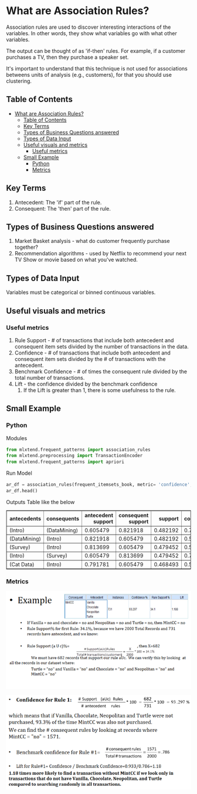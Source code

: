 # What are Association Rules?

Association rules are used to discover interesting interactions of the variables. In other words, they show what variables go with what other variables.

The output can be thought of as 'if-then' rules. For example, if a customer purchases a TV, then they purchase a speaker set.

It's important to understand that this technique is not used for associations betweens units of analysis (e.g., customers), for that you should use clustering.

## Table of Contents

- [What are Association Rules?](#what-are-association-rules)
  - [Table of Contents](#table-of-contents)
  - [Key Terms](#key-terms)
  - [Types of Business Questions answered](#types-of-business-questions-answered)
  - [Types of Data Input](#types-of-data-input)
  - [Useful visuals and metrics](#useful-visuals-and-metrics)
    - [Useful metrics](#useful-metrics)
  - [Small Example](#small-example)
    - [Python](#python)
    - [Metrics](#metrics)

## Key Terms

1. Antecedent: The 'if' part of the rule.
2. Consequent: The 'then' part of the rule.

## Types of Business Questions answered

1. Market Basket analysis - what do customer frequently purchase together?
2. Recommendation algorithms - used by Netflix to recommend your next TV Show or movie based on what you've watched.

## Types of Data Input

Variables must be categorical or binned continuous variables.

## Useful visuals and metrics

### Useful metrics

1. Rule Support - # of transactions that include both antecedent and consequent item sets divided by the number of transactions in the data.
2. Confidence - # of transactions that include both antecedent and consequent item sets divided by the # of transactions with the antecedent.
3. Benchmark Confidence - # of times the consequent rule divided by the total number of transactions.
4. Lift - the confidence divided by the benchmark confidence
   1. If the Lift is greater than 1, there is some usefulness to the rule.

## Small Example

### Python

Modules

```python
from mlxtend.frequent_patterns import association_rules
from mlxtend.preprocessing import TransactionEncoder
from mlxtend.frequent_patterns import apriori
```

Run Model

```python
ar_df = association_rules(frequent_itemsets_book, metric= 'confidence', min_threshold=0.1)
ar_df.head()
```

<div>
<style scoped>
</style>
Outputs Table like the below
<table border="1" class="dataframe">
  <thead>
    <tr style="text-align: right;">
      <th>antecedents</th>
      <th>consequents</th>
      <th>antecedent support</th>
      <th>consequent support</th>
      <th>support</th>
      <th>confidence</th>
      <th>lift</th>
      <th>leverage</th>
      <th>conviction</th>
      <th>zhangs_metric</th>
    </tr>
  </thead>
  <tbody>
    <tr>
      <td>(Intro)</td>
      <td>(DataMining)</td>
      <td>0.605479</td>
      <td>0.821918</td>
      <td>0.482192</td>
      <td>0.796380</td>
      <td>0.968929</td>
      <td>-0.015463</td>
      <td>0.874581</td>
      <td>-0.075172</td>
    </tr>
    <tr>
      <td>(DataMining)</td>
      <td>(Intro)</td>
      <td>0.821918</td>
      <td>0.605479</td>
      <td>0.482192</td>
      <td>0.586667</td>
      <td>0.968929</td>
      <td>-0.015463</td>
      <td>0.954485</td>
      <td>-0.152593</td>
    </tr>
    <tr>
      <td>(Survey)</td>
      <td>(Intro)</td>
      <td>0.813699</td>
      <td>0.605479</td>
      <td>0.479452</td>
      <td>0.589226</td>
      <td>0.973155</td>
      <td>-0.013226</td>
      <td>0.960431</td>
      <td>-0.128971</td>
    </tr>
    <tr>
      <td>(Intro)</td>
      <td>(Survey)</td>
      <td>0.605479</td>
      <td>0.813699</td>
      <td>0.479452</td>
      <td>0.791855</td>
      <td>0.973155</td>
      <td>-0.013226</td>
      <td>0.895057</td>
      <td>-0.065351</td>
    </tr>
    <tr>
      <td>(Cat Data)</td>
      <td>(Intro)</td>
      <td>0.791781</td>
      <td>0.605479</td>
      <td>0.468493</td>
      <td>0.591696</td>
      <td>0.977235</td>
      <td>-0.010914</td>
      <td>0.966241</td>
      <td>-0.100623</td>
    </tr>
  </tbody>
</table>
</div>

### Metrics

![1700267917391](image/readme/1700267917391.png)

![1700267985400](image/readme/1700267985400.png)
